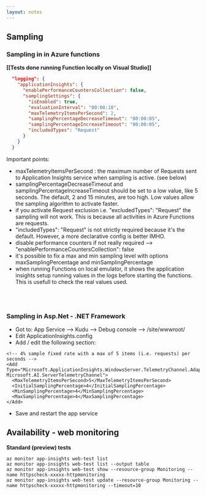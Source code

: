 ```yaml
---
layout: notes
---
```


## Sampling

### Sampling in in Azure functions

**[[Tests done running Function locally on Visual Studio]]**

```json
  "logging": {
    "applicationInsights": {
      "enablePerformanceCountersCollection": false,
      "samplingSettings": {
        "isEnabled": true,
        "evaluationInterval": "00:00:10",
        "maxTelemetryItemsPerSecond": 2,
        "samplingPercentageDecreaseTimeout": "00:00:05",
        "samplingPercentageIncreaseTimeout": "00:00:05",
        "includedTypes": "Request"
      }
    }
  }
```

Important points:
 - maxTelemetryItemsPerSecond : the maximum number of Requests sent to Application Insights service when sampling is active. (see below)
 - samplingPercentageDecreaseTimeout and samplingPercentageIncreaseTimeout should be set to a low value, like 5 seconds. The default, 2 and 15 minutes, are too high. Low values allow the sampling algorithm to activate faster.
 - if you activate Request exclusion i.e. "excludedTypes": "Request"  the sampling will not work. This is because all activities in Azure Functions are requests.
 - "includedTypes": "Request" is not strictly required because it's the default. However, a more declarative config is better IMHO. 
 - disable performance counters if not really required --> "enablePerformanceCountersCollection": false
 - it's possible to fix a max and min sampling level with options maxSamplingPercentage and minSamplingPercentage
 - when running Functions on local emulator, it shows the application insights setup running values in the logs before starting the functions. This is usefull to check the real values used.

<br/>
<br/>

### Sampling in Asp.Net - .NET Framework

- Got to: App Service --> Kudu --> Debug console --> /site/wwwroot/
- Edit ApplicationInsights.config
- Add / edit the following section:

```
<!-- 4% sample fixed rate with a max of 5 items (i.e. requests) per seconds -->
<Add Type="Microsoft.ApplicationInsights.WindowsServer.TelemetryChannel.AdaptiveSamplingTelemetryProcessor, Microsoft.AI.ServerTelemetryChannel">
  <MaxTelemetryItemsPerSecond>5</MaxTelemetryItemsPerSecond>
  <InitialSamplingPercentage>4</InitialSamplingPercentage>
  <MinSamplingPercentage>4</MinSamplingPercentage>
  <MaxSamplingPercentage>4</MaxSamplingPercentage>
</Add>
```
 - Save and restart the app service
 
 
## Availability - web monitoring 

**Standard (preview) tests**

```
az monitor app-insights web-test list
az monitor app-insights web-test list --output table
az monitor app-insights web-test show --resource-group Monitoring --name httpscheck-xxxxx-httpmonitoring
az monitor app-insights web-test update --resource-group Monitoring --name httpscheck-xxxxx-httpmonitoring --timeout=10
```








